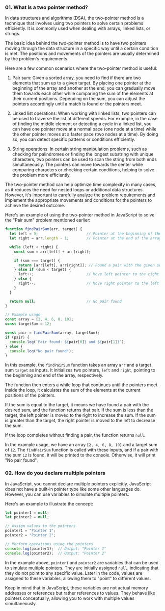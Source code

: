 ### 01. What is a two pointer method?

In data structures and algorithms (DSA), the two-pointer method is a technique that involves using two pointers to solve certain problems efficiently. It is commonly used when dealing with arrays, linked lists, or strings.

The basic idea behind the two-pointer method is to have two pointers moving through the data structure in a specific way until a certain condition is met. The positions and movements of the pointers are usually determined by the problem's requirements.

Here are a few common scenarios where the two-pointer method is useful:

1. Pair sum: Given a sorted array, you need to find if there are two elements that sum up to a given target. By placing one pointer at the beginning of the array and another at the end, you can gradually move them towards each other while comparing the sum of the elements at their current positions. Depending on the sum, you can adjust the pointers accordingly until a match is found or the pointers meet.

2. Linked list operations: When working with linked lists, two pointers can be used to traverse the list at different speeds. For example, in the case of finding the middle element or detecting a cycle in a linked list, you can have one pointer move at a normal pace (one node at a time) while the other pointer moves at a faster pace (two nodes at a time). By doing so, you can detect specific patterns or conditions efficiently.

3. String operations: In certain string manipulation problems, such as checking for palindromes or finding the longest substring with unique characters, two pointers can be used to scan the string from both ends simultaneously. The pointers can move towards the center while comparing characters or checking certain conditions, helping to solve the problem more efficiently.

The two-pointer method can help optimize time complexity in many cases, as it reduces the need for nested loops or additional data structures. However, it's important to carefully analyze the problem requirements and implement the appropriate movements and conditions for the pointers to achieve the desired outcome.

Here's an example of using the two-pointer method in JavaScript to solve the "Pair sum" problem mentioned earlier:

```javascript
function findPairSum(arr, target) {
  let left = 0;                      // Pointer at the beginning of the array
  let right = arr.length - 1;        // Pointer at the end of the array

  while (left < right) {
    const sum = arr[left] + arr[right];

    if (sum === target) {
      return [arr[left], arr[right]]; // Found a pair with the given sum
    } else if (sum < target) {
      left++;                        // Move left pointer to the right
    } else {
      right--;                       // Move right pointer to the left
    }
  }

  return null;                       // No pair found
}

// Example usage
const array = [2, 4, 6, 8, 10];
const targetSum = 12;

const pair = findPairSum(array, targetSum);
if (pair) {
  console.log(`Pair found: ${pair[0]} and ${pair[1]}`);
} else {
  console.log("No pair found");
}
```

In this example, the `findPairSum` function takes an array `arr` and a target sum `target` as inputs. It initializes two pointers, `left` and `right`, pointing to the beginning and end of the array, respectively.

The function then enters a while loop that continues until the pointers meet. Inside the loop, it calculates the sum of the elements at the current positions of the pointers.

If the sum is equal to the target, it means we have found a pair with the desired sum, and the function returns that pair. If the sum is less than the target, the left pointer is moved to the right to increase the sum. If the sum is greater than the target, the right pointer is moved to the left to decrease the sum.

If the loop completes without finding a pair, the function returns `null`.

In the example usage, we have an array `[2, 4, 6, 8, 10]` and a target sum of `12`. The `findPairSum` function is called with these inputs, and if a pair with the sum `12` is found, it will be printed to the console. Otherwise, it will print "No pair found".


### 02. How do you declare multiple pointers

In JavaScript, you cannot declare multiple pointers explicitly. JavaScript does not have a built-in pointer type like some other languages do. However, you can use variables to simulate multiple pointers.

Here's an example to illustrate the concept:

```javascript
let pointer1 = null;
let pointer2 = null;

// Assign values to the pointers
pointer1 = "Pointer 1";
pointer2 = "Pointer 2";

// Perform operations using the pointers
console.log(pointer1);  // Output: "Pointer 1"
console.log(pointer2);  // Output: "Pointer 2"
```

In the example above, `pointer1` and `pointer2` are variables that can be used to simulate multiple pointers. They are initially assigned `null`, indicating that they do not point to any specific value. Later in the code, values are assigned to these variables, allowing them to "point" to different values.

Keep in mind that in JavaScript, these variables are not actual memory addresses or references but rather references to values. They behave like pointers conceptually, allowing you to work with multiple values simultaneously.